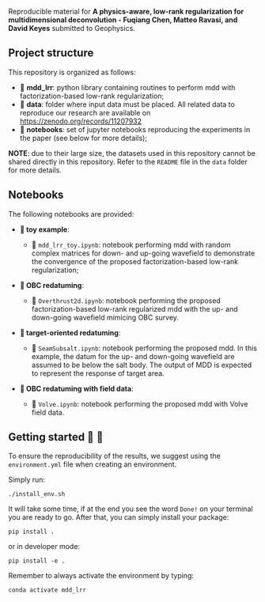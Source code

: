 <!---## ![LOGO](https://github.com/DIG-Kaust/Project_Template/blob/master/logo.png)--->

Reproducible material for **A physics-aware, low-rank regularization for multidimensional deconvolution - Fuqiang Chen, Matteo Ravasi, and David Keyes** submitted to Geophysics.

## Project structure
This repository is organized as follows:

* :open_file_folder: **mdd_lrr**: python library containing routines to perform mdd with factorization-based low-rank regularization;
* :open_file_folder: **data**: folder where input data must be placed. All related data to reproduce our research are available on https://zenodo.org/records/11207932
* :open_file_folder: **notebooks**: set of jupyter notebooks reproducing the experiments in the paper (see below for more details);

**NOTE**: due to their large size, the datasets used in this repository cannot be shared directly in this repository. 
Refer to the ``README`` file in the ``data`` folder for more details.

## Notebooks
The following notebooks are provided:

* **:open_file_folder: toy example**:

  - :orange_book: ``mdd_lrr_toy.ipynb``: notebook performing mdd with random complex matrices for down- and up-going wavefield to demonstrate the convergence of the proposed factorization-based low-rank regularization;

* **:open_file_folder: OBC redatuming**:

  - :orange_book: ``Overthrust2d.ipynb``: notebook performing the proposed factorization-based low-rank regularized mdd with the up- and down-going wavefield mimicing OBC survey.    

* **:open_file_folder: target-oriented redatuming**:

  - :orange_book: ``SeamSubsalt.ipynb``: notebook performing the proposed mdd. In this example, the datum for the up- and down-going wavefield are assumed to be below the salt body. The output of MDD is expected to represent the response of target area.    

* **:open_file_folder: OBC redatuming with field data**:

  - :orange_book: ``Volve.ipynb``: notebook performing the proposed mdd with Volve field data.

## Getting started :space_invader: :robot:
To ensure the reproducibility of the results, we suggest using the `environment.yml` file when creating an environment.

Simply run:
```
./install_env.sh
```
It will take some time, if at the end you see the word `Done!` on your terminal you are ready to go. After that, you can simply install your package:
```
pip install .
```
or in developer mode:
```
pip install -e .
```

Remember to always activate the environment by typing:
```
conda activate mdd_lrr
```

<!---**Disclaimer:** All experiments have been carried on a Intel(R) Xeon(R) CPU @ 2.10GHz equipped with a single NVIDIA GEForce RTX 3090 GPU. Different environment 
configurations may be required for different combinations of workstation and GPU.--->
